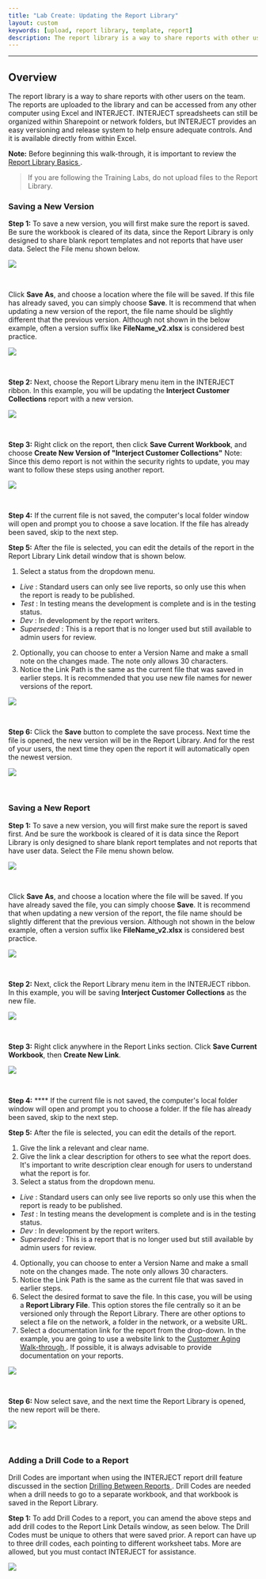 ```yaml
---
title: "Lab Create: Updating the Report Library"
layout: custom
keywords: [upload, report library, template, report]
description: The report library is a way to share reports with other users on the team. The reports are uploaded to the library and can be accessed from any other computer using Excel and INTERJECT. 
---
```

* * *

##  **Overview**

The report library is a way to share reports with other users on the team. The reports are uploaded to the library and can be accessed from any other computer using Excel and INTERJECT. INTERJECT spreadsheets can still be organized within Sharepoint or network folders, but INTERJECT provides an easy versioning and release system to help ensure adequate controls. And it is available directly from within Excel. 

**Note:** Before beginning this walk-through, it is important to review the [ Report Library Basics ](/wAbout/Report-Library-Basics.html). 

<blockquote class=lab_info>
  If you are following the Training Labs, do not upload files to the Report Library.
</blockquote>

###  Saving a New Version 

**Step 1:** To save a new version, you will first make sure the report is saved. Be sure the workbook is cleared of its data, since the Report Library is only designed to share blank report templates and not reports that have user data. Select the File menu shown below. 

![](/images/L-Create-RepLib/01.png)

<br> 


Click **Save As**, and  choose a location where the file will be saved. If this file has already saved, you can simply choose **Save**. It is recommend that when updating a new version of the report, the file name should be slightly different that the previous version. Although not shown in the below example, often a version suffix like **FileName_v2.xlsx** is considered best practice. 

![](/images/L-Create-RepLib/02.png)   

<br> 


**Step 2:** Next, choose the Report Library menu item in the INTERJECT ribbon. In this example, you will be updating the **Interject Customer Collections** report with a new version. 

![](/images/L-Create-RepLib/03.png) 

<br>

**Step 3:** Right click on the report, then click **Save Current Workbook**, and choose **Create New Version of "Interject Customer Collections"** Note: Since this demo report is not within the security rights to update, you may want to follow these steps using another report. 

![](/images/L-Create-RepLib/04.png)

<br>


**Step 4:** If the current file is not saved, the computer's local folder window will open and prompt you to choose a save location. If the file has already been saved, skip to the next step. 

**Step 5:** After the file is selected, you can edit the details of the report in the Report Library Link detail window that is shown below. 

1. Select a status from the dropdown menu. 
  * _Live_ : Standard users can only see live reports, so only use this when the report is ready to be published. 
  * _Test_ : In testing means the development is complete and is in the testing status. 
  * _Dev_ : In development by the report writers. 
  * _Superseded_ : This is a report that is no longer used but still available to admin users for review. 
2. Optionally, you can choose to enter a Version Name  and make a small note on the changes made. The note only allows 30 characters. 
3. Notice the Link Path is the same as the current file that was saved in earlier steps. It is recommended that you use new file names for newer versions of the report. 


 ![](/images/L-Create-RepLib/05.png)

<br>      

**Step 6:** Click the **Save** button to complete the save process. Next time the file is opened, the new version will be in the Report Library. And for the rest of your users, the next time they open the report it will automatically open the newest version. 

![](/images/L-Create-RepLib/06.png)

<br>

###  Saving a New Report 

**Step 1:** To save a new version, you will first make sure the report is saved first. And be sure the workbook is cleared of it is data since the Report Library is only designed to share blank report templates and not reports that have user data. Select the File menu shown below. 

![](/images/L-Create-RepLib/07.png)

<br> 

Click **Save As**, and  choose a location where the file will be saved. If you have already saved the file, you can simply choose **Save**. It is recommend that when updating a new version of the report, the file name should be slightly different that the previous version. Although not shown in the below example, often a version suffix like **FileName_v2.xlsx** is considered best practice. 

![](/images/L-Create-RepLib/08.png)

<br> 


**Step 2:** Next, click the Report Library menu item in the INTERJECT ribbon. In this example, you will be saving **Interject Customer Collections** as the new file. 

![](/images/L-Create-RepLib/09.png)

<br> 


**Step 3:** Right click anywhere in the Report Links section. Click **Save Current Workbook**, then **Create New Link**. 

![](/images/L-Create-RepLib/10.png)   

<br>

**Step 4:** **** If the current file is not saved, the computer's local folder window will open and prompt you to choose a folder. If the file has already been saved, skip to the next step. 

  


**Step 5:** After the file is selected, you can edit the details of the report. 

1. Give the link a relevant and clear name. 
2. Give the link a clear description for others to see what the report does. It's important to write description clear enough for users to understand what the report is for. 
3. Select a status from the dropdown menu. 
  * _Live_ : Standard users can only see live reports so only use this when the report is ready to be published. 
  * _Test_ : In testing means the development is complete and is in the testing status. 
  * _Dev_ : In development by the report writers. 
  * _Superseded_ : This is a report that is no longer used but still available by admin users for review. 
4. Optionally, you can choose to enter a Version Name  and make a small note on the changes made. The note only allows 30 characters. 
5. Notice the Link Path is the same as the current file that was saved in earlier steps. 
6. Select the desired format to save the file. In this case, you will be using a **Report Library File**. This option stores the file centrally so it an be versioned only through the Report Library. There are other options to select a file on the network, a folder in the network, or a website URL. 
7. Select a documentation link for the report from the drop-down. In the example, you are going to use a website link to the [ Customer Aging Walk-through ](/wAbout/Customer-Aging.html). If possible, it is always advisable to provide documentation on your reports. 



![](/images/L-Create-RepLib/11.png)

<br> 


**Step 6:** Now select save, and the next time the Report Library is opened, the new report will be there. 

![](/images/L-Create-RepLib/12.png)

<br> 


###  Adding a Drill Code to a Report 

Drill Codes are important when using the INTERJECT report drill feature discussed in the section [ Drilling Between Reports ](/wGetStarted/Drilling-Between-Reports.html). Drill Codes are needed when a drill needs to go to a separate workbook, and that workbook is saved in the Report Library. 

**Step 1:** To add Drill Codes to a report, you can amend the above steps and add drill codes to the Report Link Details window, as seen below. The Drill Codes must be unique to others that were saved prior. A report can have up to three drill codes, each pointing to different worksheet tabs. More are allowed, but you must contact INTERJECT for assistance. 

![](/images/L-Create-RepLib/13.png)